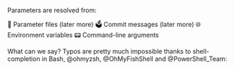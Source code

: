 Parameters are resolved from:

📑 Parameter files (later more)
🗳️ Commit messages (later more)
🌐 Environment variables
📟 Command-line arguments

What can we say? Typos are pretty much impossible thanks to shell-completion in Bash, @ohmyzsh, @OhMyFishShell and @PowerShell_Team:
